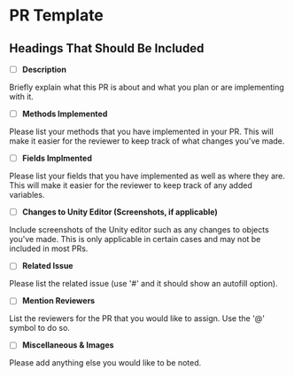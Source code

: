 # PR Template

## Headings That Should Be Included
- [ ] **Description**

Briefly explain what this PR is about and what you plan or are implementing with it.

- [ ] **Methods Implemented**

Please list your methods that you have implemented in your PR. This will make it easier for the reviewer to keep track of what changes you've made.

- [ ] **Fields Implmented**

Please list your fields that you have implemented as well as where they are. This will make it easier for the reviewer to keep track of any added variables.

- [ ] **Changes to Unity Editor (Screenshots, if applicable)**

Include screenshots of the Unity editor such as any changes to objects you've made. This is only applicable in certain cases and may not be included in most PRs.

- [ ] **Related Issue**

Please list the related issue (use '#' and it should show an autofill option).

- [ ] **Mention Reviewers**

List the reviewers for the PR that you would like to assign. Use the '@' symbol to do so.

- [ ] **Miscellaneous & Images**

Please add anything else you would like to be noted.
